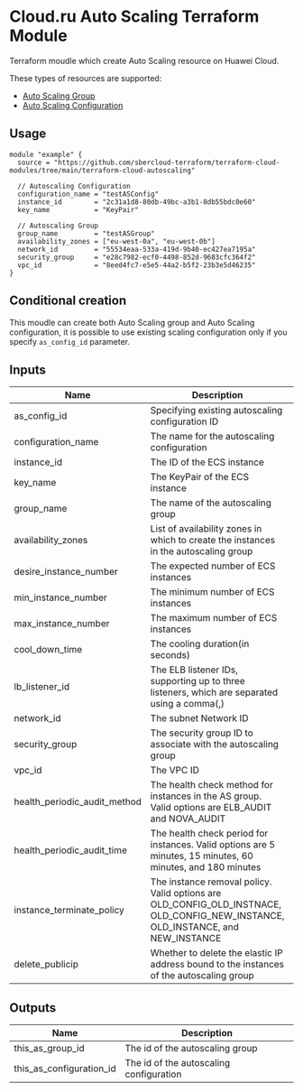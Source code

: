 # Cloud.ru Auto Scaling Terraform Module

Terraform moudle which create Auto Scaling resource on Huawei Cloud.

These types of resources are supported:

* [Auto Scaling Group](https://registry.terraform.io/providers/sbercloud-terraform/sbercloud/latest/docs/resources/as_group)
* [Auto Scaling Configuration](https://registry.terraform.io/providers/sbercloud-terraform/sbercloud/latest/docs/resources/as_configuration)

## Usage

```hcl
module "example" {
  source = "https://github.com/sbercloud-terraform/terraform-cloud-modules/tree/main/terraform-cloud-autoscaling"

  // Autoscaling Configuration
  configuration_name = "testASConfig"
  instance_id        = "2c31a1d8-80db-49bc-a3b1-8db55bdc0e60"
  key_name           = "KeyPair"

  // Autoscaling Group
  group_name         = "testASGroup"
  availability_zones = ["eu-west-0a", "eu-west-0b"]
  network_id         = "55534eaa-533a-419d-9b40-ec427ea7195a"
  security_group     = "e28c7982-ecf0-4498-852d-9683cfc364f2"
  vpc_id             = "8eed4fc7-e5e5-44a2-b5f2-23b3e5d46235" 
}
```

## Conditional creation

This moudle can create both Auto Scaling group and Auto Scaling configuration, it is
possible to use existing scaling configuration only if you specify `as_config_id` parameter.

## Inputs

| Name | Description | Type | Default | Required |
|------|-------------|:----:|:-----:|:-----:|
| as_config_id  | Specifying existing autoscaling configuration ID  | string  | `""`  | no  |
| configuration_name  | The name for the autoscaling configuration  | string  | `""`  | no  |
| instance_id  | The ID of the ECS instance  | string  | `""`  | no  |
| key_name  | The KeyPair of the ECS instance  | string  | `""`  | no  |
| group_name  | The name of the autoscaling group  | string  | `-`  | yes  |
| availability_zones  | List of availability zones in which to create the instances in the autoscaling group  | list  | `[]`  | no  |
| desire_instance_number  | The expected number of ECS instances  | string  | `"0"`  | no  |
| min_instance_number  | The minimum number of ECS instances  | string  | `"0"`  | no  |
| max_instance_number  | The maximum number of ECS instances  | string  | `"1"`  | no  |
| cool_down_time  | The cooling duration(in seconds)  | string  | `"300"`  | no  |
| lb_listener_id  | The ELB listener IDs, supporting up to three listeners, which are separated using a comma(,)  | string  | `""`  | no  |
| network_id  | The subnet Network ID  | string  | `-`  | yes  |
| security_group  | The security group ID to associate with the autoscaling group  | string  | `-`  | yes  |
| vpc_id  | The VPC ID  | string  | `-`  | yes  |
| health_periodic_audit_method  | The health check method for instances in the AS group. Valid options are ELB_AUDIT and NOVA_AUDIT  | string  | `"NOVA_AUDIT"`  | no  |
| health_periodic_audit_time  | The health check period for instances. Valid options are 5 minutes, 15 minutes, 60 minutes, and 180 minutes  | string  | `"5"`  | no  |
| instance_terminate_policy  | The instance removal policy. Valid options are OLD_CONFIG_OLD_INSTNACE, OLD_CONFIG_NEW_INSTANCE, OLD_INSTANCE, and NEW_INSTANCE  | string  | `"OLD_CONFIG_OLD_INSTANCE"`  | no  |
| delete_publicip  | Whether to delete the elastic IP address bound to the instances of the autoscaling group  | string  | `"false"`  | no  |


## Outputs

| Name | Description |
|------|-------------|
| this_as_group_id | The id of the autoscaling group |
| this_as_configuration_id | The id of the autoscaling configuration |

